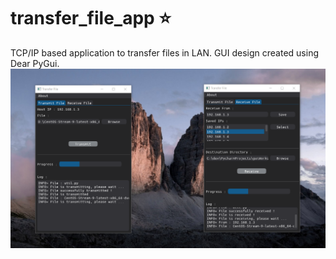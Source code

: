 # transfer_file_app :star: 

TCP/IP based application to transfer files in LAN. GUI design created using Dear PyGui.\
![Screenshot](/asset/img.png)
